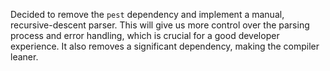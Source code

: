 Decided to remove the `pest` dependency and implement a manual, recursive-descent parser. This will give us more control over the parsing process and error handling, which is crucial for a good developer experience. It also removes a significant dependency, making the compiler leaner.
